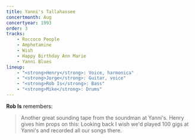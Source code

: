 ```yaml
---
title: Yanni's Tallahassee
concertmonth: Aug
concertyear: 1993
order: 3
tracks:
    - Roccoco People
    - Amphetamine
    - Wish
    - Happy Birthday Ann Marie
    - Yanni Blues
lineup:
    - "<strong>Henry</strong>: Voice, harmonica"
    - "<strong>Jorge</strong>: Guitar, voice"
    - "<strong>Rob Is</strong>: Bass"
    - "<strong>Mike</strong>: Drums"
---
```

**Rob Is** remembers:

> Another great sounding tape from the soundman at Yanni's. Henry gives him props on this: Looking back I wish we'd played 100 gigs at Yanni's and recorded all our songs there.